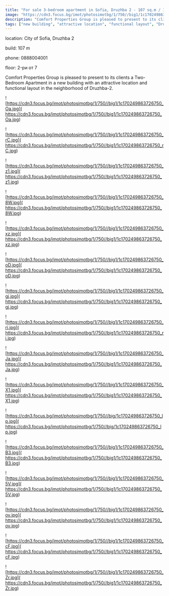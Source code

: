 ```yaml
---
title: "For sale 3-bedroom apartment in Sofia, Druzhba 2 - 107 sq.m / 175395 EUR :: imot.bg Ad"
image: "https://cdn3.focus.bg/imot/photosimotbg/1/750//big1/1c170249863726750_gh.jpg"
description: "Comfort Properties Group is pleased to present to its clients a Two-Bedroom Apartment in a new building with an attractive location and functional layout in the neighborhood of Druzhba-2."
tags: ["new building", "attractive location", "functional layout", "Druzhba-2 neighborhood"]
---
```


location: City of Sofia, Druzhba 2

build: 107 m

phone: 0888004001

floor: 2-ри от 7

Comfort Properties Group is pleased to present to its clients a Two-Bedroom Apartment in a new building with an attractive location and functional layout in the neighborhood of Druzhba-2.


![https://cdn3.focus.bg/imot/photosimotbg/1/750//big1/1c170249863726750_Oa.jpg]( https://cdn3.focus.bg/imot/photosimotbg/1/750//big1/1c170249863726750_Oa.jpg)


![https://cdn3.focus.bg/imot/photosimotbg/1/750//big1/1c170249863726750_rC.jpg]( https://cdn3.focus.bg/imot/photosimotbg/1/750//big1/1c170249863726750_rC.jpg)


![https://cdn3.focus.bg/imot/photosimotbg/1/750//big1/1c170249863726750_z1.jpg]( https://cdn3.focus.bg/imot/photosimotbg/1/750//big1/1c170249863726750_z1.jpg)


![https://cdn3.focus.bg/imot/photosimotbg/1/750//big1/1c170249863726750_8W.jpg]( https://cdn3.focus.bg/imot/photosimotbg/1/750//big1/1c170249863726750_8W.jpg)


![https://cdn3.focus.bg/imot/photosimotbg/1/750//big1/1c170249863726750_xz.jpg]( https://cdn3.focus.bg/imot/photosimotbg/1/750//big1/1c170249863726750_xz.jpg)


![https://cdn3.focus.bg/imot/photosimotbg/1/750//big1/1c170249863726750_oD.jpg]( https://cdn3.focus.bg/imot/photosimotbg/1/750//big1/1c170249863726750_oD.jpg)


![https://cdn3.focus.bg/imot/photosimotbg/1/750//big1/1c170249863726750_gj.jpg]( https://cdn3.focus.bg/imot/photosimotbg/1/750//big1/1c170249863726750_gj.jpg)


![https://cdn3.focus.bg/imot/photosimotbg/1/750//big1/1c170249863726750_ri.jpg]( https://cdn3.focus.bg/imot/photosimotbg/1/750//big1/1c170249863726750_ri.jpg)


![https://cdn3.focus.bg/imot/photosimotbg/1/750//big1/1c170249863726750_Ja.jpg]( https://cdn3.focus.bg/imot/photosimotbg/1/750//big1/1c170249863726750_Ja.jpg)


![https://cdn3.focus.bg/imot/photosimotbg/1/750//big1/1c170249863726750_X1.jpg]( https://cdn3.focus.bg/imot/photosimotbg/1/750//big1/1c170249863726750_X1.jpg)


![https://cdn3.focus.bg/imot/photosimotbg/1/750//big/1c170249863726750_lp.jpg]( https://cdn3.focus.bg/imot/photosimotbg/1/750//big/1c170249863726750_lp.jpg)


![https://cdn3.focus.bg/imot/photosimotbg/1/750//big1/1c170249863726750_B3.jpg]( https://cdn3.focus.bg/imot/photosimotbg/1/750//big1/1c170249863726750_B3.jpg)


![https://cdn3.focus.bg/imot/photosimotbg/1/750//big1/1c170249863726750_5V.jpg]( https://cdn3.focus.bg/imot/photosimotbg/1/750//big1/1c170249863726750_5V.jpg)


![https://cdn3.focus.bg/imot/photosimotbg/1/750//big1/1c170249863726750_ov.jpg]( https://cdn3.focus.bg/imot/photosimotbg/1/750//big1/1c170249863726750_ov.jpg)


![https://cdn3.focus.bg/imot/photosimotbg/1/750//big1/1c170249863726750_cF.jpg]( https://cdn3.focus.bg/imot/photosimotbg/1/750//big1/1c170249863726750_cF.jpg)


![https://cdn3.focus.bg/imot/photosimotbg/1/750//big1/1c170249863726750_Zr.jpg]( https://cdn3.focus.bg/imot/photosimotbg/1/750//big1/1c170249863726750_Zr.jpg)



